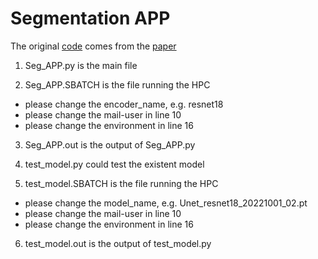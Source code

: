 # Segmentation APP
The original [code](https://github.com/pranavsinghps1/DEDL) comes from the [paper](https://arxiv.org/abs/2207.06489)

1. Seg_APP.py is the main file

2. Seg_APP.SBATCH is the file running the HPC 
* please change the encoder_name, e.g. resnet18
* please change the mail-user in line 10
* please change the environment in line 16

3. Seg_APP.out is the output of Seg_APP.py

4. test_model.py could test the existent model

5. test_model.SBATCH is the file running the HPC 
* please change the model_name, e.g. Unet_resnet18_20221001_02.pt
* please change the mail-user in line 10
* please change the environment in line 16

6. test_model.out is the output of test_model.py
